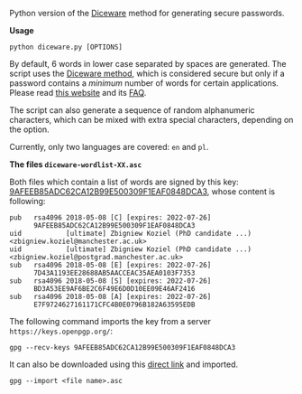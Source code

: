 Python version of the [Diceware][1] method for generating secure passwords.

**Usage**

    python diceware.py [OPTIONS]

By default, 6 words  in lower case separated by spaces are generated. The script uses the [Diceware method][1], which is considered secure but only if a password contains a _minimum_ number of words for certain applications. Please read [this website][1] and its [FAQ][2].

The script can also generate a sequence of random alphanumeric characters, which can be mixed with extra special characters, depending on the option.

Currently, only two languages are covered: `en` and `pl`.

**The files `diceware-wordlist-XX.asc`**

Both files which contain a list of words are signed by this key: [9AFEEB85ADC62CA12B99E500309F1EAF0848DCA3][3], whose content is following:

```
pub   rsa4096 2018-05-08 [C] [expires: 2022-07-26]
      9AFEEB85ADC62CA12B99E500309F1EAF0848DCA3
uid           [ultimate] Zbigniew Koziel (PhD candidate ...) <zbigniew.koziel@manchester.ac.uk>
uid           [ultimate] Zbigniew Koziel (PhD candidate ...) <zbigniew.koziel@postgrad.manchester.ac.uk>
sub   rsa4096 2018-05-08 [E] [expires: 2022-07-26]
      7D43A1193EE28688AB5AACCEAC35AEA0103F7353
sub   rsa4096 2018-05-08 [S] [expires: 2022-07-26]
      BD3A53EE9AF6BE2C6F49E6D0D10EE09E46AF2416
sub   rsa4096 2018-05-08 [A] [expires: 2022-07-26]
      E7F9724627161171CFC4B0E0796B182A63595EDB
```

The following command imports the key from a server `https://keys.openpgp.org/`:

    gpg --recv-keys 9AFEEB85ADC62CA12B99E500309F1EAF0848DCA3

It can also be downloaded using this [direct link][3] and imported. 

    gpg --import <file name>.asc

[1]: https://theworld.com/~reinhold/diceware.html
[2]: https://theworld.com/~reinhold/dicewarefaq.html
[3]: https://keys.openpgp.org/vks/v1/by-fingerprint/9AFEEB85ADC62CA12B99E500309F1EAF0848DCA3